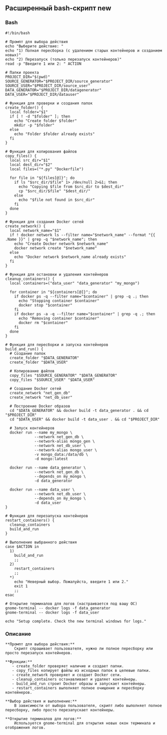## Расширенный bash-скрипт new

### Bash

```
#!/bin/bash

# Промпт для выбора действия
echo "Выберите действие: "
echo "1) Полная пересборка (с удалением старых контейнеров и созданием новых)"
echo "2) Перезапуск (только перезапуск контейнеров)"
read -p "Введите 1 или 2: " ACTION

# Папки проекта
PROJECT_DIR="$(pwd)"
SOURCE_GENERATOR="$PROJECT_DIR/source_generator"
SOURCE_USER="$PROJECT_DIR/source_user"
DATA_GENERATOR="$PROJECT_DIR/datagenerator"
DATA_USER="$PROJECT_DIR/datauser"

# Функция для проверки и создания папок
create_folder() {
  local folder="$1"
  if [ ! -d "$folder" ]; then
    echo "Create folder $folder"
    mkdir -p "$folder"
  else
    echo "Folder $folder already exists"
  fi
}

# Функция для копирования файлов
copy_files() {
  local src_dir="$1"
  local dest_dir="$2"
  local files=("*.py" "Dockerfile")

  for file in "${files[@]}"; do
    if ls "$src_dir/$file" 1> /dev/null 2>&1; then
      echo "Copying $file from $src_dir to $dest_dir"
      cp "$src_dir/$file" "$dest_dir/"
    else
      echo "$file not found in $src_dir"
    fi
  done
}

# Функция для создания Docker сетей
create_network() {
  local network_name="$1"
  if ! docker network ls --filter name="$network_name" --format "{{ .Name }}" | grep -q "$network_name"; then
    echo "Create Docker network $network_name"
    docker network create "$network_name"
  else
    echo "Docker network $network_name already exists"
  fi
}

# Функция для остановки и удаления контейнеров
cleanup_containers() {
  local containers=("data_user" "data_generator" "my_mongo")

  for container in "${containers[@]}"; do
    if docker ps -q --filter name="$container" | grep -q .; then
      echo "Stopping container $container"
      docker stop "$container"
    fi
    if docker ps -a -q --filter name="$container" | grep -q .; then
      echo "Removing container $container"
      docker rm "$container"
    fi
  done
}

# Функция для пересборки и запуска контейнеров
build_and_run() {
  # Создание папок
  create_folder "$DATA_GENERATOR"
  create_folder "$DATA_USER"

  # Копирование файлов
  copy_files "$SOURCE_GENERATOR" "$DATA_GENERATOR"
  copy_files "$SOURCE_USER" "$DATA_USER"

  # Создание Docker сетей
  create_network "net_gen_db"
  create_network "net_db_user"

  # Построение Docker образов
  cd "$DATA_GENERATOR" && docker build -t data_generator . && cd "$PROJECT_DIR"
  cd "$DATA_USER" && docker build -t data_user . && cd "$PROJECT_DIR"

  # Запуск контейнеров
  docker run --name my_mongo \
             --network net_gen_db \
             --network-alias mongo_gen \
             --network net_db_user \
             --network-alias mongo_user \
             -v mongo_data:/data/db \
             -d mongo:latest

  docker run --name data_generator \
             --network net_gen_db \
             --depends_on my_mongo \
             -d data_generator

  docker run --name data_user \
             --network net_db_user \
             --depends_on my_mongo \
             -d data_user
}

# Функция для перезапуска контейнеров
restart_containers() {
  cleanup_containers
  build_and_run
}

# Выполнение выбранного действия
case $ACTION in
  1)
    build_and_run
    ;;
  2)
    restart_containers
    ;;
  *)
    echo "Неверный выбор. Пожалуйста, введите 1 или 2."
    exit 1
    ;;
esac

# Открытие терминалов для логов (настраивается под вашу ОС)
gnome-terminal -- docker logs -f data_generator
gnome-terminal -- docker logs -f data_user

echo "Setup complete. Check the new terminal windows for logs."
```

### Описание

    **Промпт для выбора действия:**
        Скрипт спрашивает пользователя, нужно ли полное пересборку или просто перезапуск контейнеров.

    **Функции:**
       - create_folder проверяет наличие и создает папки.
       - copy_files копирует файлы из исходных папок в целевые папки.
       - create_network проверяет и создает Docker сети.
       - cleanup_containers останавливает и удаляет контейнеры.
       - build_and_run строит Docker образы и запускает контейнеры.
       - restart_containers выполняет полное очищение и пересборку контейнеров.

    **Выбор действия и выполнение:**
        В зависимости от выбора пользователя, скрипт либо выполняет полное пересборку, либо просто перезапускает контейнеры.

    **Открытие терминалов для логов:**
        Используется gnome-terminal для открытия новых окон терминала и отображения логов.

